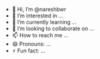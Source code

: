 - 👋 Hi, I’m @nareshbwr
- 👀 I’m interested in ...
- 🌱 I’m currently learning ...
- 💞️ I’m looking to collaborate on ...
- 📫 How to reach me ...
- 😄 Pronouns: ...
- ⚡ Fun fact: ...

<!---
nareshbwr/nareshbwr is a ✨ special ✨ repository because its `README.md` (this file) appears on your GitHub profile.
You can click the Preview link to take a look at your changes.
--->
